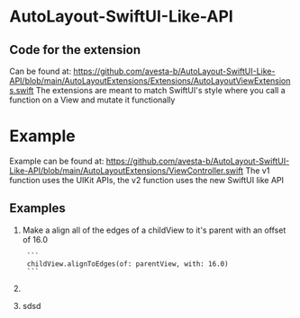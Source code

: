 # AutoLayout-SwiftUI-Like-API

## Code for the extension
Can be found at: https://github.com/avesta-b/AutoLayout-SwiftUI-Like-API/blob/main/AutoLayoutExtensions/Extensions/AutoLayoutViewExtensions.swift
The extensions are meant to match SwiftUI's style where you call a function on a View and mutate it functionally

# Example
Example can be found at: https://github.com/avesta-b/AutoLayout-SwiftUI-Like-API/blob/main/AutoLayoutExtensions/ViewController.swift
The v1 function uses the UIKit APIs, the v2 function uses the new SwiftUI like API

## Examples

1. Make a align all of the edges of a childView to it's parent with an offset of 16.0

        ```
        childView.alignToEdges(of: parentView, with: 16.0)
        ```

2. 

3. sdsd


